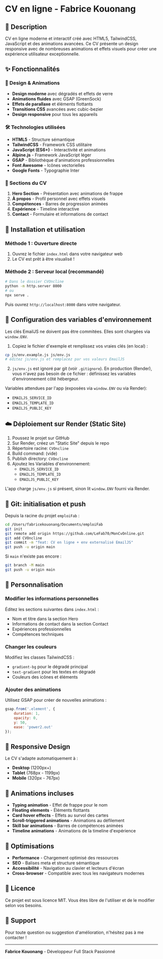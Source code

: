 # CV en ligne - Fabrice Kouonang

## 🚀 Description

CV en ligne moderne et interactif créé avec HTML5, TailwindCSS, JavaScript et des animations avancées. Ce CV présente un design responsive avec de nombreuses animations et effets visuels pour créer une expérience utilisateur exceptionnelle.

## ✨ Fonctionnalités

### 🎨 Design & Animations
- **Design moderne** avec dégradés et effets de verre
- **Animations fluides** avec GSAP (GreenSock)
- **Effets de parallaxe** et éléments flottants
- **Transitions CSS** avancées avec cubic-bezier
- **Design responsive** pour tous les appareils

### 🛠️ Technologies utilisées
- **HTML5** - Structure sémantique
- **TailwindCSS** - Framework CSS utilitaire
- **JavaScript (ES6+)** - Interactivité et animations
- **Alpine.js** - Framework JavaScript léger
- **GSAP** - Bibliothèque d'animations professionnelles
- **Font Awesome** - Icônes vectorielles
- **Google Fonts** - Typographie Inter

### 📱 Sections du CV
1. **Hero Section** - Présentation avec animations de frappe
2. **À propos** - Profil personnel avec effets visuels
3. **Compétences** - Barres de progression animées
4. **Expérience** - Timeline interactive
5. **Contact** - Formulaire et informations de contact

## 🚀 Installation et utilisation

### Méthode 1 : Ouverture directe
1. Ouvrez le fichier `index.html` dans votre navigateur web
2. Le CV est prêt à être visualisé !

### Méthode 2 : Serveur local (recommandé)
```bash
# Dans le dossier CVOncline
python -m http.server 8000
# ou
npx serve .
```

Puis ouvrez `http://localhost:8000` dans votre navigateur.

## 🔐 Configuration des variables d'environnement

Les clés EmailJS ne doivent pas être commitées. Elles sont chargées via `window.ENV`.

1) Copiez le fichier d'exemple et remplissez vos vraies clés (en local) :
```bash
cp js/env.example.js js/env.js
# éditez js/env.js et remplacez par vos valeurs EmailJS
```

2) `js/env.js` est ignoré par git (voir `.gitignore`). En production (Render), vous n'avez pas besoin de ce fichier : définissez les variables d'environnement côté hébergeur.

Variables attendues par l'app (exposées via `window.ENV` ou via Render):
- `EMAILJS_SERVICE_ID`
- `EMAILJS_TEMPLATE_ID`
- `EMAILJS_PUBLIC_KEY`

## ☁️ Déploiement sur Render (Static Site)

1) Poussez le projet sur GitHub
2) Sur Render, créez un "Static Site" depuis le repo
3) Répertoire racine: `CVOncline`
4) Build command: (vide)
5) Publish directory: `CVOncline`
6) Ajoutez les Variables d'environnement:
   - `EMAILJS_SERVICE_ID`
   - `EMAILJS_TEMPLATE_ID`
   - `EMAILJS_PUBLIC_KEY`

L'app charge `js/env.js` si présent, sinon lit `window.ENV` fourni via Render.

## 🧭 Git: initialisation et push

Depuis la racine du projet `emploiFab` :
```bash
cd /Users/fabricekouonang/Documents/emploiFab
git init
git remote add origin https://github.com/LeFab70/MonCvOnline.git
git add CVOncline
git commit -m "feat: CV en ligne + env externalisé EmailJS"
git push -u origin main
```

Si `main` n'existe pas encore :
```bash
git branch -M main
git push -u origin main
```

## 🎯 Personnalisation

### Modifier les informations personnelles
Éditez les sections suivantes dans `index.html` :
- Nom et titre dans la section Hero
- Informations de contact dans la section Contact
- Expériences professionnelles
- Compétences techniques

### Changer les couleurs
Modifiez les classes TailwindCSS :
- `gradient-bg` pour le dégradé principal
- `text-gradient` pour les textes en dégradé
- Couleurs des icônes et éléments

### Ajouter des animations
Utilisez GSAP pour créer de nouvelles animations :
```javascript
gsap.from('.element', {
    duration: 1,
    opacity: 0,
    y: 50,
    ease: 'power2.out'
});
```

## 📱 Responsive Design

Le CV s'adapte automatiquement à :
- **Desktop** (1200px+)
- **Tablet** (768px - 1199px)
- **Mobile** (320px - 767px)

## 🌟 Animations incluses

- **Typing animation** - Effet de frappe pour le nom
- **Floating elements** - Éléments flottants
- **Card hover effects** - Effets au survol des cartes
- **Scroll-triggered animations** - Animations au défilement
- **Skill bar animations** - Barres de compétences animées
- **Timeline animations** - Animations de la timeline d'expérience

## 🔧 Optimisations

- **Performance** - Chargement optimisé des ressources
- **SEO** - Balises meta et structure sémantique
- **Accessibilité** - Navigation au clavier et lecteurs d'écran
- **Cross-browser** - Compatible avec tous les navigateurs modernes

## 📄 Licence

Ce projet est sous licence MIT. Vous êtes libre de l'utiliser et de le modifier selon vos besoins.

## 🤝 Support

Pour toute question ou suggestion d'amélioration, n'hésitez pas à me contacter !

---

**Fabrice Kouonang** - Développeur Full Stack Passionné
